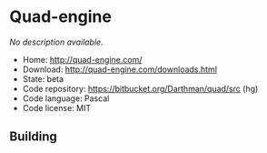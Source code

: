 # Quad-engine

_No description available._

- Home: http://quad-engine.com/
- Download: http://quad-engine.com/downloads.html
- State: beta
- Code repository: https://bitbucket.org/Darthman/quad/src (hg)
- Code language: Pascal
- Code license: MIT

## Building

